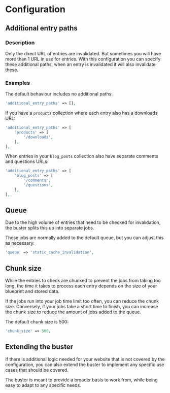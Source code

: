 # Configuration

## Additional entry paths

### Description

Only the direct URL of entries are invalidated.
But sometimes you will have more than 1 URL in use for entries.
With this configuration you can specify these additional paths,
when an entry is invalidated it will also invalidate these.

### Examples

The default behaviour includes no additional paths:

```php
'additional_entry_paths' => [],
```

If you have a `products` collection where each entry also has a downloads URL:

```php
'additional_entry_paths' => [
    'products' => [
        '/downloads',
    ],
],
```

When entries in your `blog_posts` collection also have separate comments and questions URLs:

```php
'additional_entry_paths' => [
    'blog_posts' => [
        '/comments',
        '/questions',
    ],
],
```

## Queue

Due to the high volume of entries that need to be checked for invalidation,
the buster splits this up into separate jobs.

These jobs are normally added to the default queue, but you can adjust this as necessary:
```php
'queue' => 'static_cache_invalidation',
```

## Chunk size

While the entries to check are chunked to prevent the jobs from taking too long,
the time it takes to process each entry depends on the size of your blueprint and stored data.

If the jobs run into your job time limit too often, you can reduce the chunk size.
Conversely, if your jobs take a short time to finish,
you can increase the chunk size to reduce the amount of jobs added to the queue.

The default chunk size is 500:
```php
'chunk_size' => 500,
```

## Extending the buster

If there is additional logic needed for your website that is not covered by the configuration,
you can also extend the buster to implement any specific use cases that should be covered.

The buster is meant to provide a broader basis to work from,
while being easy to adapt to any specific needs.
